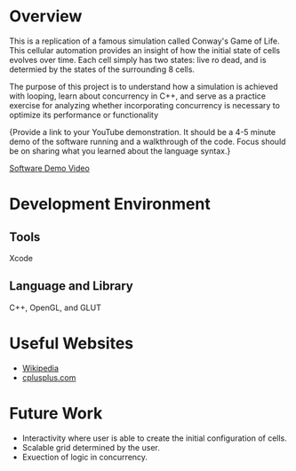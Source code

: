# Overview
This is a replication of a famous simulation called Conway's Game of Life. This cellular automation provides an insight of how the initial state of cells evolves over time. Each cell simply has two states: live ro dead, 
and is determied by the states of the surrounding 8 cells.

The purpose of this project is to understand how a simulation is achieved with looping, learn about concurrency in C++, and serve as a practice exercise for analyzing whether incorporating concurrency is necessary 
to optimize its performance or functionality

{Provide a link to your YouTube demonstration. It should be a 4-5 minute demo of the software running and a walkthrough of the code. Focus should be on sharing what you learned about the language syntax.}

[Software Demo Video](http://youtube.link.goes.here)

# Development Environment
## Tools
Xcode
## Language and Library
C++, OpenGL, and GLUT

# Useful Websites
- [Wikipedia](https://en.wikipedia.org/wiki/Conway%27s_Game_of_Life)
- [cplusplus.com](https://cplusplus.com/doc/tutorial/)

# Future Work
- Interactivity where user is able to create the initial configuration of cells.
- Scalable grid determined by the user.
- Exuection of logic in concurrency.
